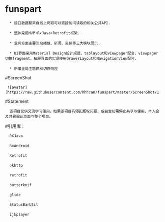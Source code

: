 # funspart

      * 接口数据都来自线上爬取可以直接访问读取的相关公共API.
      
      * 整体采用MVP+RxJava+Retrofit框架.
      
      * 业务方面主要涉及播放、新闻、资讯等三大模块展示.
      
      * UI界面采用Material Design设计规范，tablayout和viewpager配合，viewpager切换fragment，抽屉界面的实现使用DrawerLayout和NavigationView配合.
      
      * 新增全局主题换肤切换响应

#ScreenShot

     ![avatar](https://raw.githubusercontent.com/hhhcan/funspart/master/ScreenShot/1.png)

#Statement

      该项目仅供交流学习使用，如果该项目有侵犯版权问题，或被告知需停止共享与使用，本人会及时删除此页面与整个项目。

#引用库：

      RXJava
      
      RxAndroid
      
      Retrofit
      
      okhttp
      
      retrofit
      
      butterknif
      
      glide
      
      StatusBarUtil
      
      ijkplayer
